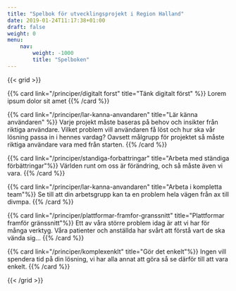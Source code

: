 ```yaml
---
title: "Spelbok för utvecklingsprojekt i Region Halland"
date: 2019-01-24T11:17:38+01:00
draft: false
weight: 0
menu:
    nav:
        weight: -1000
        title: "Spelboken"
---
```



{{< grid >}}

{{% card link="/principer/digitalt forst" title="Tänk digitalt först" %}}
Lorem ipsum dolor sit amet
{{% /card %}}

{{% card link="/principer/lar-kanna-anvandaren" title="Lär känna användaren" %}}
Varje projekt måste baseras på behov och insikter från riktiga användare. Vilket problem vill användaren få löst och hur ska vår lösning passa in i hennes vardag? Oavsett målgrupp för projektet så måste riktiga användare vara med från starten.
{{% /card %}}

{{% card link="/principer/standiga-forbattringar" title="Arbeta med ständiga förbättringar"%}}
Världen runt om oss är förändring, och så måste även vi vara.
{{% /card %}}

{{% card link="/principer/lar-kanna-anvandaren" title="Arbeta i kompletta team"%}}
Se till att din arbetsgrupp kan ta en problem hela vägen från ax till divmpa.
{{% /card %}}

{{% card link="/principer/plattformar-framfor-granssnitt" title="Plattformar framför gränssnitt"%}}
Ett av våra större problem idag är att vi har för många verktyg. Våra patienter och anställda har svårt att förstå vart de ska vända sig...
{{% /card %}}

{{% card link="/principer/komplexenklt" title="Gör det enkelt"%}}
Ingen vill spendera tid på din lösning, vi har alla annat att göra så se därför till att vara enkelt.
{{% /card %}}

{{< /grid >}}
